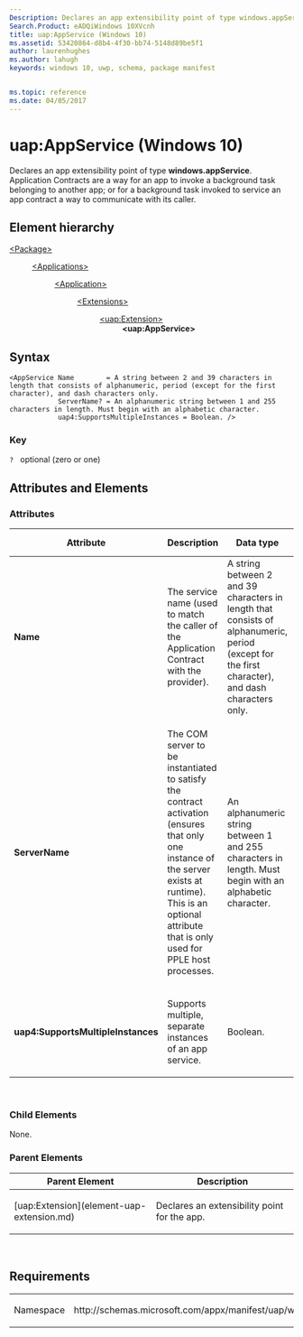 ```yaml
---
Description: Declares an app extensibility point of type windows.appService.
Search.Product: eADQiWindows 10XVcnh
title: uap:AppService (Windows 10)
ms.assetid: 53420864-d8b4-4f30-bb74-5148d89be5f1
author: laurenhughes
ms.author: lahugh
keywords: windows 10, uwp, schema, package manifest


ms.topic: reference
ms.date: 04/05/2017
---
```


# uap:AppService (Windows 10)


Declares an app extensibility point of type **windows.appService**. Application Contracts are a way for an app to invoke a background task belonging to another app; or for a background task invoked to service an app contract a way to communicate with its caller.

## Element hierarchy

<dl>
<dt><a href="element-package.md">&lt;Package&gt;</a></dt>
<dd>
<dl>
<dt><a href="element-applications.md">&lt;Applications&gt;</a></dt>
<dd>
<dl>
<dt><a href="element-application.md">&lt;Application&gt;</a></dt>
<dd>
<dl>
<dt><a href="element-1-extensions.md">&lt;Extensions&gt;</a></dt>
<dd>
<dl>
<dt><a href="element-uap-extension.md">&lt;uap:Extension&gt;</a></dt>
<dd><b>&lt;uap:AppService&gt;</b></dd>
</dl>
</dd>
</dl>
</dd>
</dl>
</dd>
</dl>
</dd>
</dl>

## Syntax

``` syntax
<AppService Name        = A string between 2 and 39 characters in length that consists of alphanumeric, period (except for the first character), and dash characters only.
            ServerName? = An alphanumeric string between 1 and 255 characters in length. Must begin with an alphabetic character. 
            uap4:SupportsMultipleInstances = Boolean. />
```

### Key

`?`   optional (zero or one)

## Attributes and Elements


### Attributes

<table>
<colgroup>
<col width="20%" />
<col width="20%" />
<col width="20%" />
<col width="20%" />
<col width="20%" />
</colgroup>
<thead>
<tr class="header">
<th>Attribute</th>
<th>Description</th>
<th>Data type</th>
<th>Required</th>
<th>Default value</th>
</tr>
</thead>
<tbody>
<tr class="odd">
<td><strong>Name</strong></td>
<td><p>The service name (used to match the caller of the Application Contract with the provider).</p></td>
<td>A string between 2 and 39 characters in length that consists of alphanumeric, period (except for the first character), and dash characters only.</td>
<td>Yes</td>
<td></td>
</tr>
<tr class="even">
<td><strong>ServerName</strong></td>
<td><p>The COM server to be instantiated to satisfy the contract activation (ensures that only one instance of the server exists at runtime). This is an optional attribute that is only used for PPLE host processes.</p></td>
<td>An alphanumeric string between 1 and 255 characters in length. Must begin with an alphabetic character.</td>
<td>No</td>
<td></td>
</tr>
<tr class="odd">
<td><strong>uap4:SupportsMultipleInstances</strong></td>
<td><p>Supports multiple, separate instances of an app service.</p></td>
<td>Boolean.</td>
<td>No</td>
<td></td>
</tr>
</tbody>
</table>

 

### Child Elements

None.

### Parent Elements

<table>
<colgroup>
<col width="50%" />
<col width="50%" />
</colgroup>
<thead>
<tr class="header">
<th>Parent Element</th>
<th>Description</th>
</tr>
</thead>
<tbody>
<tr class="odd">
<td>[uap:Extension](element-uap-extension.md)</td>
<td><p>Declares an extensibility point for the app.</p></td>
</tr>
</tbody>
</table>

 

## Requirements

<table>
<colgroup>
<col width="50%" />
<col width="50%" />
</colgroup>
<tbody>
<tr class="odd">
<td><p>Namespace</p></td>
<td><p>http://schemas.microsoft.com/appx/manifest/uap/windows10</p></td>
</tr>
</tbody>
</table>

 

 



